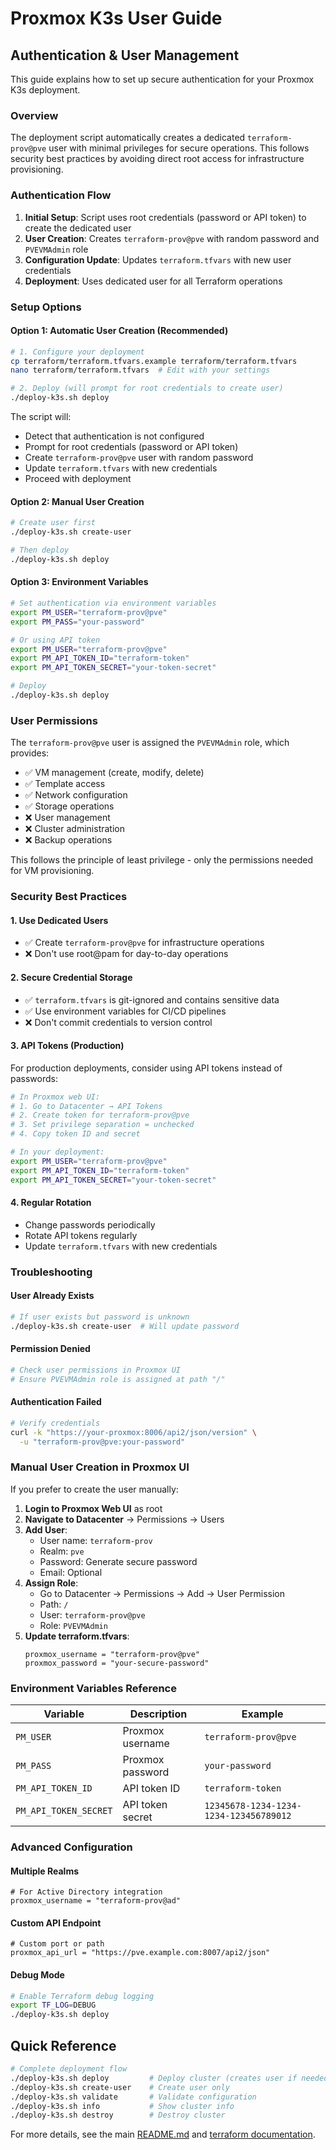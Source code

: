 # Proxmox K3s User Guide

## Authentication & User Management

This guide explains how to set up secure authentication for your Proxmox K3s deployment.

### Overview

The deployment script automatically creates a dedicated `terraform-prov@pve` user with minimal privileges for secure operations. This follows security best practices by avoiding direct root access for infrastructure provisioning.

### Authentication Flow

1. **Initial Setup**: Script uses root credentials (password or API token) to create the dedicated user
2. **User Creation**: Creates `terraform-prov@pve` with random password and `PVEVMAdmin` role
3. **Configuration Update**: Updates `terraform.tfvars` with new user credentials
4. **Deployment**: Uses dedicated user for all Terraform operations

### Setup Options

#### Option 1: Automatic User Creation (Recommended)

```bash
# 1. Configure your deployment
cp terraform/terraform.tfvars.example terraform/terraform.tfvars
nano terraform/terraform.tfvars  # Edit with your settings

# 2. Deploy (will prompt for root credentials to create user)
./deploy-k3s.sh deploy
```

The script will:
- Detect that authentication is not configured
- Prompt for root credentials (password or API token)
- Create `terraform-prov@pve` user with random password
- Update `terraform.tfvars` with new credentials
- Proceed with deployment

#### Option 2: Manual User Creation

```bash
# Create user first
./deploy-k3s.sh create-user

# Then deploy
./deploy-k3s.sh deploy
```

#### Option 3: Environment Variables

```bash
# Set authentication via environment variables
export PM_USER="terraform-prov@pve"
export PM_PASS="your-password"

# Or using API token
export PM_USER="terraform-prov@pve"
export PM_API_TOKEN_ID="terraform-token"
export PM_API_TOKEN_SECRET="your-token-secret"

# Deploy
./deploy-k3s.sh deploy
```

### User Permissions

The `terraform-prov@pve` user is assigned the `PVEVMAdmin` role, which provides:

- ✅ VM management (create, modify, delete)
- ✅ Template access
- ✅ Network configuration
- ✅ Storage operations
- ❌ User management
- ❌ Cluster administration
- ❌ Backup operations

This follows the principle of least privilege - only the permissions needed for VM provisioning.

### Security Best Practices

#### 1. Use Dedicated Users
- ✅ Create `terraform-prov@pve` for infrastructure operations
- ❌ Don't use root@pam for day-to-day operations

#### 2. Secure Credential Storage
- ✅ `terraform.tfvars` is git-ignored and contains sensitive data
- ✅ Use environment variables for CI/CD pipelines
- ❌ Don't commit credentials to version control

#### 3. API Tokens (Production)
For production deployments, consider using API tokens instead of passwords:

```bash
# In Proxmox web UI:
# 1. Go to Datacenter → API Tokens
# 2. Create token for terraform-prov@pve
# 3. Set privilege separation = unchecked
# 4. Copy token ID and secret

# In your deployment:
export PM_USER="terraform-prov@pve"
export PM_API_TOKEN_ID="terraform-token"
export PM_API_TOKEN_SECRET="your-token-secret"
```

#### 4. Regular Rotation
- Change passwords periodically
- Rotate API tokens regularly
- Update `terraform.tfvars` with new credentials

### Troubleshooting

#### User Already Exists
```bash
# If user exists but password is unknown
./deploy-k3s.sh create-user  # Will update password
```

#### Permission Denied
```bash
# Check user permissions in Proxmox UI
# Ensure PVEVMAdmin role is assigned at path "/"
```

#### Authentication Failed
```bash
# Verify credentials
curl -k "https://your-proxmox:8006/api2/json/version" \
  -u "terraform-prov@pve:your-password"
```

### Manual User Creation in Proxmox UI

If you prefer to create the user manually:

1. **Login to Proxmox Web UI** as root
2. **Navigate to Datacenter** → Permissions → Users
3. **Add User**:
   - User name: `terraform-prov`
   - Realm: `pve`
   - Password: Generate secure password
   - Email: Optional
4. **Assign Role**:
   - Go to Datacenter → Permissions → Add → User Permission
   - Path: `/`
   - User: `terraform-prov@pve`
   - Role: `PVEVMAdmin`
5. **Update terraform.tfvars**:
   ```hcl
   proxmox_username = "terraform-prov@pve"
   proxmox_password = "your-secure-password"
   ```

### Environment Variables Reference

| Variable | Description | Example |
|----------|-------------|---------|
| `PM_USER` | Proxmox username | `terraform-prov@pve` |
| `PM_PASS` | Proxmox password | `your-password` |
| `PM_API_TOKEN_ID` | API token ID | `terraform-token` |
| `PM_API_TOKEN_SECRET` | API token secret | `12345678-1234-1234-1234-123456789012` |

### Advanced Configuration

#### Multiple Realms
```hcl
# For Active Directory integration
proxmox_username = "terraform-prov@ad"
```

#### Custom API Endpoint
```hcl
# Custom port or path
proxmox_api_url = "https://pve.example.com:8007/api2/json"
```

#### Debug Mode
```bash
# Enable Terraform debug logging
export TF_LOG=DEBUG
./deploy-k3s.sh deploy
```

## Quick Reference

```bash
# Complete deployment flow
./deploy-k3s.sh deploy         # Deploy cluster (creates user if needed)
./deploy-k3s.sh create-user    # Create user only
./deploy-k3s.sh validate       # Validate configuration
./deploy-k3s.sh info           # Show cluster info
./deploy-k3s.sh destroy        # Destroy cluster
```

For more details, see the main [README.md](README.md) and [terraform documentation](terraform/README.md).
